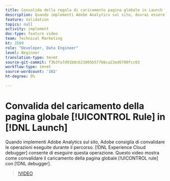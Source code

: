 ```yaml
---
title: Convalida della regola di caricamento pagina globale in Launch
description: Quando implementi Adobe Analytics sul sito, dovrai essere in grado di convalidare le operazioni eseguite durante il percorso. Debugger Experience Cloud per il salvataggio. Questo video mostra come convalidare la regola di caricamento pagina globale con il debugger.
feature: Validation
topics: null
activity: implement
doc-type: feature video
team: Technical Marketing
kt: 3589
role: "Developer, Data Engineer"
level: Beginner
translation-type: tm+mt
source-git-commit: f3b3fa7d91b0cb21005b57768ca23ed6700fcc03
workflow-type: tm+mt
source-wordcount: '102'
ht-degree: 0%

---
```



# Convalida del caricamento della pagina globale [!UICONTROL Rule] in [!DNL Launch]

Quando implementi Adobe Analytics sul sito, Adobe consiglia di convalidare le operazioni eseguite durante il percorso. [!DNL Experience Cloud debugger] consente di eseguire questa operazione. Questo video mostra come convalidare il caricamento della pagina globale [!UICONTROL rule] con [!DNL debugger].

>[!VIDEO](https://video.tv.adobe.com/v/28776/?quality=12)
